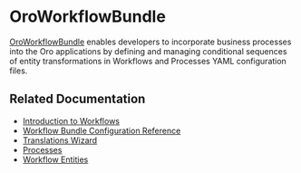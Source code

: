 <a id="bundle-docs-platform-workflow-bundle"></a>

# OroWorkflowBundle

<a href="https://github.com/oroinc/platform/tree/6.1/src/Oro/Bundle/WorkflowBundle" target="_blank">OroWorkflowBundle</a> enables developers to incorporate business processes into the Oro applications by defining and managing conditional sequences of entity transformations in Workflows and Processes YAML configuration files.

## Related Documentation

* [Introduction to Workflows](../../../backend/entities-data-management/workflows/index.md#dev-doc-workflows)
* [Workflow Bundle Configuration Reference](../../../backend/entities-data-management/workflows/configuration-reference.md#backend-workflows-config-reference)
* [Translations Wizard](../../../backend/entities-data-management/workflows/translations-wizard.md#backend-workflows-translation-wizard)
* [Processes](../../../backend/entities-data-management/processes.md#backend-entities-data-management-processes)
* [Workflow Entities](../../../backend/entities-data-management/workflows/intro.md#backend-workflows-intro)

<!-- Frontend -->
